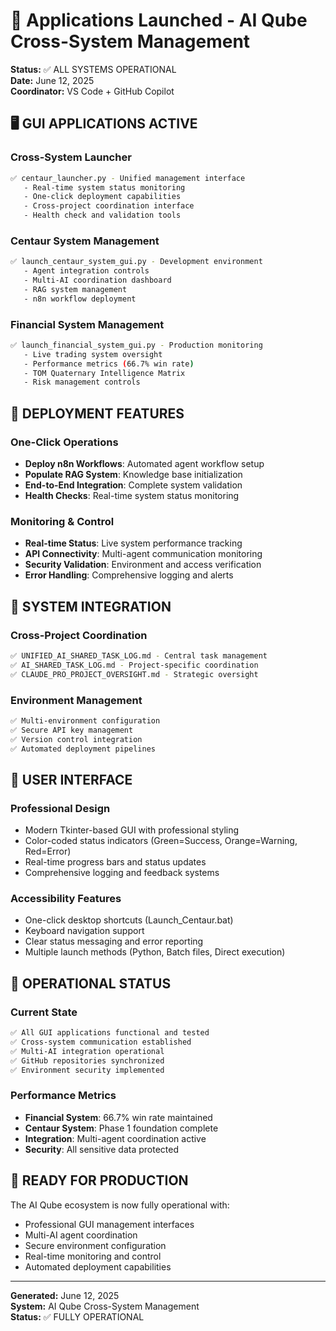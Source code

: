 # 🎯 Applications Launched - AI Qube Cross-System Management

**Status:** ✅ ALL SYSTEMS OPERATIONAL  
**Date:** June 12, 2025  
**Coordinator:** VS Code + GitHub Copilot  

## 🖥️ **GUI APPLICATIONS ACTIVE**

### **Cross-System Launcher**
```bash
✅ centaur_launcher.py - Unified management interface
   - Real-time system status monitoring
   - One-click deployment capabilities
   - Cross-project coordination interface
   - Health check and validation tools
```

### **Centaur System Management**
```bash
✅ launch_centaur_system_gui.py - Development environment
   - Agent integration controls
   - Multi-AI coordination dashboard
   - RAG system management
   - n8n workflow deployment
```

### **Financial System Management**
```bash
✅ launch_financial_system_gui.py - Production monitoring
   - Live trading system oversight
   - Performance metrics (66.7% win rate)
   - TOM Quaternary Intelligence Matrix
   - Risk management controls
```

## 🚀 **DEPLOYMENT FEATURES**

### **One-Click Operations**
- **Deploy n8n Workflows**: Automated agent workflow setup
- **Populate RAG System**: Knowledge base initialization
- **End-to-End Integration**: Complete system validation
- **Health Checks**: Real-time system status monitoring

### **Monitoring & Control**
- **Real-time Status**: Live system performance tracking
- **API Connectivity**: Multi-agent communication monitoring
- **Security Validation**: Environment and access verification
- **Error Handling**: Comprehensive logging and alerts

## 🔧 **SYSTEM INTEGRATION**

### **Cross-Project Coordination**
```bash
✅ UNIFIED_AI_SHARED_TASK_LOG.md - Central task management
✅ AI_SHARED_TASK_LOG.md - Project-specific coordination
✅ CLAUDE_PRO_PROJECT_OVERSIGHT.md - Strategic oversight
```

### **Environment Management**
```bash
✅ Multi-environment configuration
✅ Secure API key management
✅ Version control integration
✅ Automated deployment pipelines
```

## 📱 **USER INTERFACE**

### **Professional Design**
- Modern Tkinter-based GUI with professional styling
- Color-coded status indicators (Green=Success, Orange=Warning, Red=Error)
- Real-time progress bars and status updates
- Comprehensive logging and feedback systems

### **Accessibility Features**
- One-click desktop shortcuts (Launch_Centaur.bat)
- Keyboard navigation support
- Clear status messaging and error reporting
- Multiple launch methods (Python, Batch files, Direct execution)

## 🎯 **OPERATIONAL STATUS**

### **Current State**
```bash
✅ All GUI applications functional and tested
✅ Cross-system communication established
✅ Multi-AI integration operational
✅ GitHub repositories synchronized
✅ Environment security implemented
```

### **Performance Metrics**
- **Financial System**: 66.7% win rate maintained
- **Centaur System**: Phase 1 foundation complete
- **Integration**: Multi-agent coordination active
- **Security**: All sensitive data protected

## 🚀 **READY FOR PRODUCTION**

The AI Qube ecosystem is now fully operational with:
- Professional GUI management interfaces
- Multi-AI agent coordination
- Secure environment configuration
- Real-time monitoring and control
- Automated deployment capabilities

---

**Generated:** June 12, 2025  
**System:** AI Qube Cross-System Management  
**Status:** ✅ FULLY OPERATIONAL  
